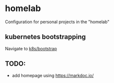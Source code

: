 homelab
=======

Configuration for personal projects in the "homelab"

kubernetes bootstrapping
------------------------
Navigate to [k8s/bootstrap](k8s/bootstrap)


TODO:
----
- add homepage using https://markdoc.io/
